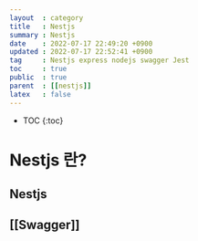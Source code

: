 ```yaml
---
layout  : category 
title   : Nestjs  
summary : Nestjs 
date    : 2022-07-17 22:49:20 +0900
updated : 2022-07-17 22:52:41 +0900
tag     : Nestjs express nodejs swagger Jest 
toc     : true
public  : true
parent  : [[nestjs]] 
latex   : false
---
```

* TOC
{:toc}

# Nestjs 란?
## Nestjs
## [[Swagger]] 



